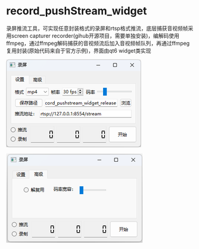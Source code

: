 # record_pushStream_widget

录屏推流工具，可实现任意封装格式的录屏和rtsp格式推流，底层捕获音视频帧采用screen capturer recorder(gihub开源项目，需要单独安装)，编解码使用ffmpeg，通过ffmpeg解码捕获的音视频流后加入音视频帧队列，再通过ffmpeg复用封装(原始代码来自于官方示例)，界面由qt6 widget类实现

![image](picture/1.png)

![image](picture/2.png)
